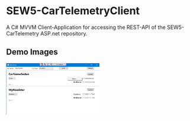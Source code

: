 # SEW5-CarTelemetryClient
A C# MVVM Client-Application for accessing the REST-API of the SEW5-CarTelemetry ASP.net repository.

## Demo Images
<kbd align="center">
<img src="https://github.com/S0urC10ud/SEW5-CarTelemetryClient/blob/master/Images/demoImage.png" width="50%"/>
</kbd>

